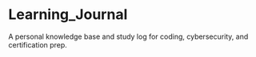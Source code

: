 # Learning_Journal
A personal knowledge base and study log for coding, cybersecurity, and certification prep.
